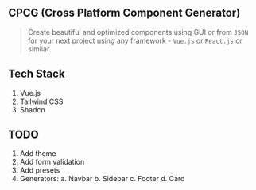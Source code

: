 ## CPCG (Cross Platform Component Generator)

> Create beautiful and optimized components using GUI or from `JSON` for your next project using any framework - `Vue.js` or `React.js` or similar.

## Tech Stack

1. Vue.js
2. Tailwind CSS
3. Shadcn

## TODO

1. Add theme
2. Add form validation
3. Add presets
4. Generators:
   a. Navbar
   b. Sidebar
   c. Footer
   d. Card
